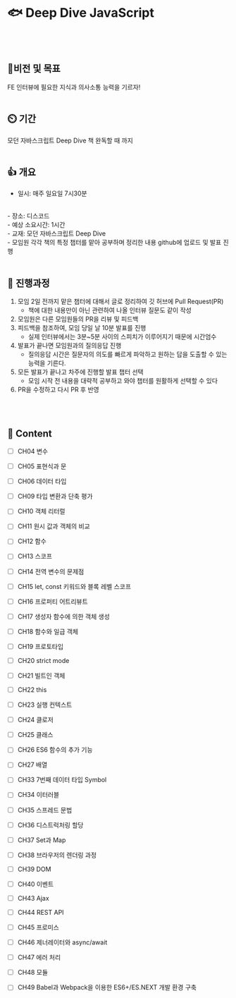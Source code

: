 # 🐟 Deep Dive JavaScript
<br/>
<br/>

## 💪비전 및 목표
FE 인터뷰에 필요한 지식과 의사소통 능력을 기르자!
<br/>
<br/>

   
## ⏲️ 기간

모던 자바스크립트 Deep Dive 책 완독할 때 까지
<br/>
<br/>

  
## 👍 개요

- 일시: 매주 일요일 7시30분
<br/>
- 장소: 디스코드
<br/>
- 예상 소요시간: 1시간
<br/>
- 교재: 모던 자바스크립트 Deep Dive
<br/>
- 모임원 각각 책의 특정 챕터를 맡아 공부하며 정리한 내용 github에 업로드 및 발표 진행
<br/>
<br/>
  

## 🤔 진행과정

1. 모임 2일 전까지 맡은 챕터에 대해서 글로 정리하여 깃 허브에 Pull Request(PR)
    - 책에 대한 내용만이 아닌 관련하여 나올 인터뷰 질문도 같이 작성
2. 모임원은 다른 모임원들의 PR을 리뷰 및 피드백
3. 피드백을 참조하여, 모임 당일 날 10분 발표를 진행 
    - 실제 인터뷰에서는 3분~5분 사이의 스피치가 이루어지기 때문에 시간엄수
4. 발표가 끝나면 모임원과의 질의응답 진행
    - 질의응답 시간은 질문자의 의도를 빠르게 파악하고 원하는 답을 도출할 수 있는 능력을 기른다.
5. 모든 발표가  끝나고 차주에 진행할 발표 챕터 선택
    - 모임 시작 전 내용을 대략적 공부하고 와야 챕터를 원활하게 선택할 수 있다
6. PR을 수정하고 다시 PR 후 반영


<br/>
<br/>



## :bookmark: Content
- [ ] CH04 변수
- [ ] CH05 표현식과 문
- [ ] CH06 데이터 타입
- [ ] CH09 타입 변환과 단축 평가  
- [ ] CH10 객체 리터럴 
- [ ] CH11 원시 값과 객체의 비교
- [ ] CH12 함수 
- [ ] CH13 스코프 
- [ ] CH14 전역 변수의 문제점
- [ ] CH15 let, const 키워드와 블록 레벨 스코프 
- [ ] CH16 프로퍼티 어트리뷰트
- [ ] CH17 생성자 함수에 의한 객체 생성
- [ ] CH18 함수와 일급 객체
- [ ] CH19 프로토타입
- [ ] CH20 strict mode
- [ ] CH21 빌트인 객체 
- [ ] CH22 this
- [ ] CH23 실행 컨텍스트
- [ ] CH24 클로저
- [ ] CH25 클래스
- [ ] CH26 ES6 함수의 추가 기능
- [ ] CH27 배열
- [ ] CH33 7번째 데이터 타입 Symbol 
- [ ] CH34 이터러블
- [ ] CH35 스프레드 문법
- [ ] CH36 디스트럭처링 할당
- [ ] CH37 Set과 Map
- [ ] CH38 브라우저의 렌더링 과정
- [ ] CH39 DOM
- [ ] CH40 이벤트 
- [ ] CH43 Ajax 
- [ ] CH44 REST API
- [ ] CH45 프로미스
- [ ] CH46 제너레이터와 async/await
- [ ] CH47 에러 처리
- [ ] CH48 모듈
- [ ] CH49 Babel과 Webpack을 이용한 ES6+/ES.NEXT 개발 환경 구축 
 
